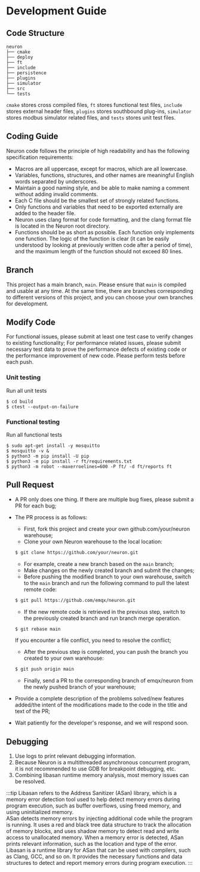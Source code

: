 # Development Guide

## Code Structure

```
neuron
├── cmake
├── deploy
├── ft
├── include
├── persistence
├── plugins
├── simulator
├── src
└── tests
```

`cmake` stores cross compiled files, `ft` stores functional test files, `include` stores external header files, `plugins` stores southbound plug-ins, `simulator` stores modbus simulator related files, and `tests` stores unit test files.

## Coding Guide

Neuron code follows the principle of high readability and has the following specification requirements:

* Macros are all uppercase, except for macros, which are all lowercase.
* Variables, functions, structures, and other names are meaningful English words separated by underscores.
* Maintain a good naming style, and be able to make naming a comment without adding invalid comments.
* Each C file should be the smallest set of strongly related functions.
* Only functions and variables that need to be exported externally are added to the header file.
* Neuron uses clang format for code formatting, and the clang format file is located in the Neuron root directory.
* Functions should be as short as possible. Each function only implements one function. The logic of the function is clear (it can be easily understood by looking at previously written code after a period of time), and the maximum length of the function should not exceed 80 lines.

## Branch

This project has a main branch, `main`. Please ensure that `main` is compiled and usable at any time. At the same time, there are branches corresponding to different versions of this project, and you can choose your own branches for development.

## Modify Code

For functional issues, please submit at least one test case to verify changes to existing functionality; For performance related issues, please submit necessary test data to prove the performance defects of existing code or the performance improvement of new code.
Please perform tests before each push.

### Unit testing

Run all unit tests

```shell
$ cd build
$ ctest --output-on-failure
```

### Functional testing

Run all functional tests

```shell
$ sudo apt-get install -y mosquitto
$ mosquitto -v &
$ python3 -m pip install -U pip
$ python3 -m pip install -r ft/requirements.txt
$ python3 -m robot --maxerroelines=600 -P ft/ -d ft/reports ft
```

## Pull Request

* A PR only does one thing. If there are multiple bug fixes, please submit a PR for each bug;
* The PR process is as follows:

  * First, fork this project and create your own github.com/your/neuron warehouse;
  * Clone your own Neuron warehouse to the local location:
  ```bash
  $ git clone https://github.com/your/neuron.git 
  ```
  * For example, create a new branch based on the `main` branch;
  * Make changes on the newly created branch and submit the changes;
  * Before pushing the modified branch to your own warehouse, switch to the `main` branch and run the following command to pull the latest remote code:
  ```bash
  $ git pull https://github.com/emqx/neuron.git
  ``` 
  * If the new remote code is retrieved in the previous step, switch to the previously created branch and run branch merge operation.
  ```bash
  $ git rebase main
  ```
  If you encounter a file conflict, you need to resolve the conflict;
  * After the previous step is completed, you can push the branch you created to your own warehouse:
  ```bash
  $ git push origin main
  ```
  * Finally, send a PR to the corresponding branch of emqx/neuron from the newly pushed branch of your warehouse;

* Provide a complete description of the problems solved/new features added/the intent of the modifications made to the code in the title and text of the PR;
* Wait patiently for the developer's response, and we will respond soon.

## Debugging

1. Use logs to print relevant debugging information.
2. Because Neuron is a multithreaded asynchronous concurrent program, it is not recommended to use GDB for breakpoint debugging, etc.
3. Combining libasan runtime memory analysis, most memory issues can be resolved.

:::tip
Libasan refers to the Address Sanitizer (ASan) library, which is a memory error detection tool used to help detect memory errors during program execution, such as buffer overflows, using freed memory, and using uninitialized memory.<br>
ASan detects memory errors by injecting additional code while the program is running. It uses a red and black tree data structure to track the allocation of memory blocks, and uses shadow memory to detect read and write access to unallocated memory. When a memory error is detected, ASan prints relevant information, such as the location and type of the error.<br>
Libasan is a runtime library for ASan that can be used with compilers, such as Clang, GCC, and so on. It provides the necessary functions and data structures to detect and report memory errors during program execution.
:::